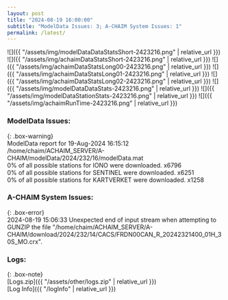 ```yaml
---
layout: post
title: "2024-08-19 16:00:00"
subtitle: "ModelData Issues: 3; A-CHAIM System Issues: 1"
permalink: /latest/
---
```


![]({{ "/assets/img/modelDataDataStatsShort-2423216.png" | relative_url }})
![]({{ "/assets/img/achaimDataStatsShort-2423216.png" | relative_url }})
![]({{ "/assets/img/achaimDataStatsLong00-2423216.png" | relative_url }})
![]({{ "/assets/img/achaimDataStatsLong01-2423216.png" | relative_url }})
![]({{ "/assets/img/achaimDataStatsLong02-2423216.png" | relative_url }})
![]({{ "/assets/img/modelDataDataStats-2423216.png" | relative_url }})
![]({{ "/assets/img/modelDataStationStats-2423216.png" | relative_url }})
![]({{ "/assets/img/achaimRunTime-2423216.png" | relative_url }})


### ModelData Issues:  
  
{: .box-warning}  
 ModelData report for 19-Aug-2024 16:15:12   
 /home/chaim/ACHAIM_SERVER/A-CHAIM/modelData/2024/232/16/modelData.mat   
 0% of all possible stations for IONO were downloaded. x6796   
 0% of all possible stations for SENTINEL were downloaded. x6251   
 0% of all possible stations for KARTVERKET were downloaded. x1258   
  
### A-CHAIM System Issues:  
  
{: .box-error}  
2024-08-19 15:06:33 Unexpected end of input stream when attempting to GUNZIP the file "/home/chaim/ACHAIM_SERVER/A-CHAIM/download/2024/232/14/CACS/FRDN00CAN_R_20242321400_01H_30S_MO.crx".  

### Logs:  
  
{: .box-note}  
[Logs.zip]({{ "/assets/other/logs.zip" | relative_url }})  
[Log Info]({{ "/logInfo" | relative_url }})  
